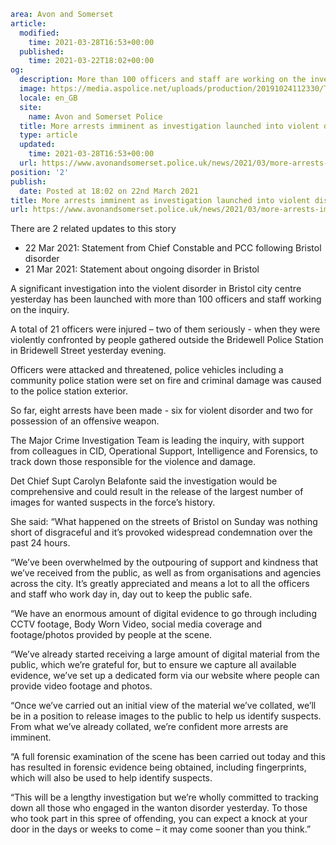```yaml
area: Avon and Somerset
article:
  modified:
    time: 2021-03-28T16:53+00:00
  published:
    time: 2021-03-22T18:02+00:00
og:
  description: More than 100 officers and staff are working on the investigation.
  image: https://media.aspolice.net/uploads/production/20191024112330/Twitter-ASPolice-Crest-on-Black-Image-Post-728x409px.jpg
  locale: en_GB
  site:
    name: Avon and Somerset Police
  title: More arrests imminent as investigation launched into violent disorder in Bristol | Avon and Somerset Police
  type: article
  updated:
    time: 2021-03-28T16:53+00:00
  url: https://www.avonandsomerset.police.uk/news/2021/03/more-arrests-imminent-as-investigation-launched-into-violent-disorder-in-bristol/
position: '2'
publish:
  date: Posted at 18:02 on 22nd March 2021
title: More arrests imminent as investigation launched into violent disorder in Bristol | Avon and Somerset Police
url: https://www.avonandsomerset.police.uk/news/2021/03/more-arrests-imminent-as-investigation-launched-into-violent-disorder-in-bristol/
```

There are 2 related updates to this story

 * 22 Mar 2021: Statement from Chief Constable and PCC following Bristol disorder
 * 21 Mar 2021: Statement about ongoing disorder in Bristol

A significant investigation into the violent disorder in Bristol city centre yesterday has been launched with more than 100 officers and staff working on the inquiry.

A total of 21 officers were injured – two of them seriously - when they were violently confronted by people gathered outside the Bridewell Police Station in Bridewell Street yesterday evening.

Officers were attacked and threatened, police vehicles including a community police station were set on fire and criminal damage was caused to the police station exterior.

So far, eight arrests have been made - six for violent disorder and two for possession of an offensive weapon.

The Major Crime Investigation Team is leading the inquiry, with support from colleagues in CID, Operational Support, Intelligence and Forensics, to track down those responsible for the violence and damage.

Det Chief Supt Carolyn Belafonte said the investigation would be comprehensive and could result in the release of the largest number of images for wanted suspects in the force’s history.

She said: “What happened on the streets of Bristol on Sunday was nothing short of disgraceful and it’s provoked widespread condemnation over the past 24 hours.

“We’ve been overwhelmed by the outpouring of support and kindness that we’ve received from the public, as well as from organisations and agencies across the city. It’s greatly appreciated and means a lot to all the officers and staff who work day in, day out to keep the public safe.

“We have an enormous amount of digital evidence to go through including CCTV footage, Body Worn Video, social media coverage and footage/photos provided by people at the scene.

“We’ve already started receiving a large amount of digital material from the public, which we’re grateful for, but to ensure we capture all available evidence, we’ve set up a dedicated form via our website where people can provide video footage and photos.

“Once we’ve carried out an initial view of the material we’ve collated, we’ll be in a position to release images to the public to help us identify suspects. From what we’ve already collated, we’re confident more arrests are imminent.

“A full forensic examination of the scene has been carried out today and this has resulted in forensic evidence being obtained, including fingerprints, which will also be used to help identify suspects.

“This will be a lengthy investigation but we’re wholly committed to tracking down all those who engaged in the wanton disorder yesterday. To those who took part in this spree of offending, you can expect a knock at your door in the days or weeks to come – it may come sooner than you think.”
